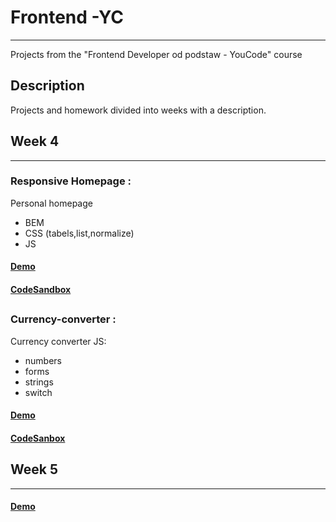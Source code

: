 # Frontend -YC
******
Projects from the "Frontend Developer od podstaw - YouCode" course

## Description
Projects and homework divided into weeks with a description.


## Week 4
******
### Responsive Homepage :
Personal homepage
- BEM
- CSS (tabels,list,normalize)
- JS
#### [Demo](https://dominikblak.github.io/Frontend-YC/Tydzien-4/homepage/)
#### [CodeSandbox](https://codesandbox.io/s/homepage-0nvoq)
##
### Currency-converter :
Currency converter
JS:
- numbers
- forms
- strings
- switch
#### [Demo](https://dominikblak.github.io/Frontend-YC/Tydzien-4/currency-converter/)
#### [CodeSanbox](https://codesandbox.io/s/currency-converter-3plt7)

## Week 5
******
#### [Demo](https://dominikblak.github.io/Frontend-YC/Tydzien-5/homepage/)
